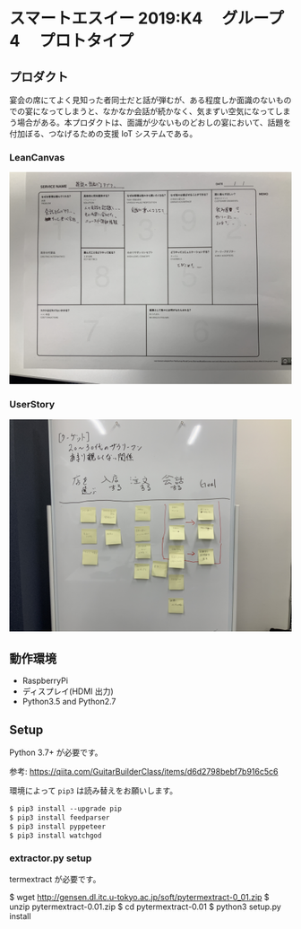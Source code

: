 # スマートエスイー 2019:K4 　グループ 4 　プロトタイプ

## プロダクト

宴会の席にてよく見知った者同士だと話が弾むが、ある程度しか面識のないものでの宴になってしまうと、なかなか会話が続かなく、気まずい空気になってしまう場合がある。本プロダクトは、面識が少ないものどおしの宴において、話題を付加ぼる、つなげるための支援 IoT システムである。

### LeanCanvas

![concept](https://github.com/Smart-SE/sse2019-group4/blob/master/readme_image/lean_canvas.JPG)

### UserStory

![concept](https://github.com/Smart-SE/sse2019-group4/blob/master/readme_image/user_stroy.JPG)

## 動作環境

- RaspberryPi
- ディスプレイ(HDMI 出力)
- Python3.5 and Python2.7

## Setup

Python 3.7+ が必要です。

参考: https://qiita.com/GuitarBuilderClass/items/d6d2798bebf7b916c5c6

環境によって `pip3` は読み替えをお願いします。

```
$ pip3 install --upgrade pip
$ pip3 install feedparser
$ pip3 install pyppeteer
$ pip3 install watchgod
```
### extractor.py setup

termextract が必要です。

$ wget http://gensen.dl.itc.u-tokyo.ac.jp/soft/pytermextract-0_01.zip
$ unzip pytermextract-0.01.zip
$ cd pytermextract-0.01
$ python3 setup.py install

